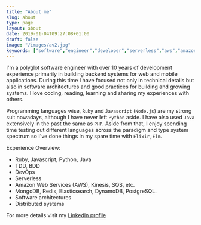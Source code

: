 ```yaml
---
title: "About me"
slug: about
type: page
layout: about
date: 2019-01-04T09:27:08+01:00
draft: false
image: "/images/av2.jpg"
keywords: ["software","engineer","developer","serverless","aws","amazon","architect","freelancer","contractor","ruby", "nodejs"]
---
```


I'm a polyglot software engineer with over 10 years of development experience primarily in building backend systems for web and mobile applications. During this time I have focused not only in technical details but also in software architectures and good practices for building and growing systems. I love coding, reading, learning and sharing my experiences with others.

Programming languages wise, `Ruby` and `Javascript` (`Node.js`) are my strong suit nowadays, although I have never left `Python` aside. I have also used `Java` extensively in the past the same as `PHP`. Aside from that, I enjoy spending time testing out different languages across the paradigm and type system spectrum so I've done things in my spare time with `Elixir`, `Elm`.

Experience Overview:

- Ruby, Javascript, Python, Java
- TDD, BDD
- DevOps
- Serverless
- Amazon Web Services (AWS), Kinesis, SQS, etc.
- MongoDB, Redis, Elasticsearch, DynamoDB, PostgreSQL.
- Software architectures
- Distributed systems

For more details visit my [LinkedIn profile](https://www.linkedin.com/in/ccverak/)

